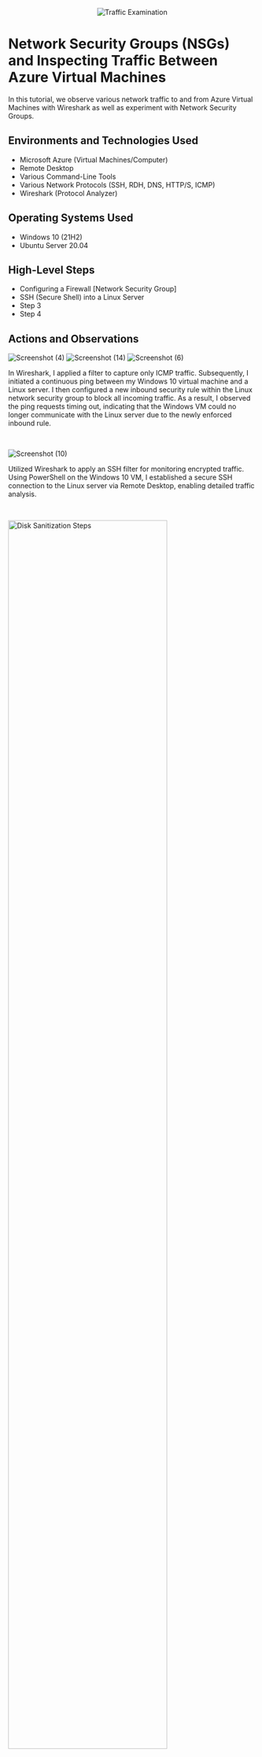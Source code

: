 <p align="center">
<img src="https://i.imgur.com/Ua7udoS.png" alt="Traffic Examination"/>
</p>

<h1>Network Security Groups (NSGs) and Inspecting Traffic Between Azure Virtual Machines</h1>
In this tutorial, we observe various network traffic to and from Azure Virtual Machines with Wireshark as well as experiment with Network Security Groups. <br />





<h2>Environments and Technologies Used</h2>

- Microsoft Azure (Virtual Machines/Computer)
- Remote Desktop
- Various Command-Line Tools
- Various Network Protocols (SSH, RDH, DNS, HTTP/S, ICMP)
- Wireshark (Protocol Analyzer)

<h2>Operating Systems Used </h2>

- Windows 10 (21H2)
- Ubuntu Server 20.04

<h2>High-Level Steps</h2>

- Configuring a Firewall [Network Security Group]
- SSH (Secure Shell) into a Linux Server
- Step 3
- Step 4

<h2>Actions and Observations</h2>

![Screenshot (4)](https://github.com/user-attachments/assets/89cc3874-a3c9-479a-9a21-13620209e44d) ![Screenshot (14)](https://github.com/user-attachments/assets/8cf1e5ef-f1f8-4bc7-bf77-19545144eac9) ![Screenshot (6)](https://github.com/user-attachments/assets/d7a2bd3f-3a62-4158-947b-2ba5a49daad0)



<p>
In Wireshark, I applied a filter to capture only ICMP traffic. Subsequently, I initiated a continuous ping between my Windows 10 virtual machine and a Linux server. I then configured a new inbound security rule within the Linux network security group to block all incoming traffic. As a result, I observed the ping requests timing out, indicating that the Windows VM could no longer communicate with the Linux server due to the newly enforced inbound rule.  
</p>
<br />

![Screenshot (10)](https://github.com/user-attachments/assets/dd2d50fc-c7de-4e9a-8be7-4741d8bf5820)

<p>
Utilized Wireshark to apply an SSH filter for monitoring encrypted traffic. Using PowerShell on the Windows 10 VM, I established a secure SSH connection to the Linux server via Remote Desktop, enabling detailed traffic analysis.  
</p>
<br />

<p>
<img src="https://i.imgur.com/DJmEXEB.png" height="80%" width="80%" alt="Disk Sanitization Steps"/>
</p>
<p>
Lorem ipsum dolor sit amet, consectetur adipiscing elit, sed do eiusmod tempor incididunt ut labore et dolore magna aliqua. Ut enim ad minim veniam, quis nostrud exercitation ullamco laboris nisi ut aliquip ex ea commodo consequat. Duis aute irure dolor in reprehenderit in voluptate velit esse cillum dolore eu fugiat nulla pariatur.
</p>
<br />
